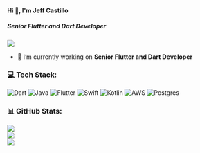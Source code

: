 #### Hi 👋, I'm Jeff Castillo
##### **Senior Flutter and Dart Developer**
[![](https://visitcount.itsvg.in/api?id=jeffcas181&icon=0&color=1)](https://visitcount.itsvg.in)

- 🔭 I’m currently working on **Senior Flutter and Dart Developer**

### 💻 Tech Stack:
![Dart](https://img.shields.io/badge/dart-%230175C2.svg?style=flat&logo=dart&logoColor=white) ![Java](https://img.shields.io/badge/java-%23ED8B00.svg?style=flat&logo=java&logoColor=white) ![Flutter](https://img.shields.io/badge/Flutter-%2302569B.svg?style=flat&logo=Flutter&logoColor=white) ![Swift](https://img.shields.io/badge/swift-F54A2A?style=flat&logo=swift&logoColor=white) ![Kotlin](https://img.shields.io/badge/kotlin-%230095D5.svg?style=flat&logo=kotlin&logoColor=white) ![AWS](https://img.shields.io/badge/AWS-%23FF9900.svg?style=flat&logo=amazon-aws&logoColor=white) ![Postgres](https://img.shields.io/badge/postgres-%23316192.svg?style=flat&logo=postgresql&logoColor=white)

### 📊 GitHub Stats:
![](https://github-readme-stats.vercel.app/api?username=jeffcas181&theme=radical&hide_border=false&include_all_commits=true&count_private=false)<br/>
![](https://github-readme-streak-stats.herokuapp.com/?user=jeffcas181&theme=radical&hide_border=false)<br/>
![](https://github-readme-stats.vercel.app/api/top-langs/?username=jeffcas181&theme=radical&hide_border=false&include_all_commits=true&count_private=false&layout=compact)

